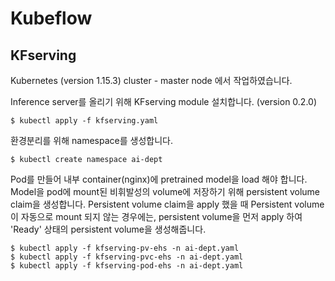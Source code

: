 # Kubeflow
## KFserving 

Kubernetes (version 1.15.3)
cluster - master node 에서 작업하였습니다.

Inference server를 올리기 위해 KFserving module 설치합니다. (version 0.2.0)

~~~
$ kubectl apply -f kfserving.yaml
~~~  

환경분리를 위해 namespace를 생성합니다.

~~~
$ kubectl create namespace ai-dept
~~~ 

Pod를 만들어 내부 container(nginx)에 pretrained model을 load 해야 합니다.
Model을 pod에 mount된 비휘발성의 volume에 저장하기 위해 persistent volume claim을 생성합니다.
Persistent volume claim을 apply 했을 때 Persistent volume이 자동으로 mount 되지 않는 경우에는, persistent volume을 먼저 apply 하여 'Ready' 상태의 persistent volume을 생성해줍니다.

~~~
$ kubectl apply -f kfserving-pv-ehs -n ai-dept.yaml
$ kubectl apply -f kfserving-pvc-ehs -n ai-dept.yaml
$ kubectl apply -f kfserving-pod-ehs -n ai-dept.yaml
~~~

